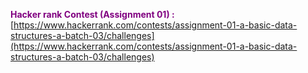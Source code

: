 
<font color="purple">**Hacker rank Contest (Assignment 01) :**</font> [https://www.hackerrank.com/contests/assignment-01-a-basic-data-structures-a-batch-03/challenges](https://www.hackerrank.com/contests/assignment-01-a-basic-data-structures-a-batch-03/challenges)
